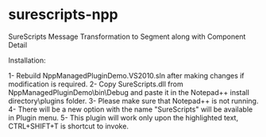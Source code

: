 surescripts-npp
===============

SureScripts Message Transformation to Segment along with Component Detail

Installation:

1- Rebuild NppManagedPluginDemo.VS2010.sln after making changes if modification is required.
2- Copy SureScripts.dll from NppManagedPluginDemo\bin\Debug and paste it in the Notepad++ install directory\plugins folder.
3- Please make sure that Notepad++ is not running.
4- There will be a new option with the name "SureScripts" will be available in Plugin menu.
5- This plugin will work only upon the highlighted text, CTRL+SHIFT+T is shortcut to invoke.
